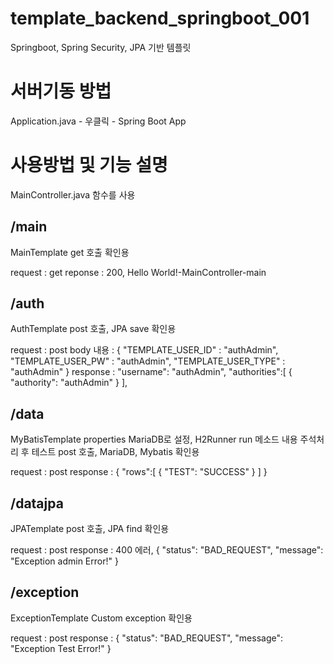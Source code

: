 # template_backend_springboot_001
Springboot, Spring Security, JPA 기반 템플릿

# 서버기동 방법
Application.java - 우클릭 - Spring Boot App

# 사용방법 및 기능 설명
MainController.java 함수를 사용

## /main

MainTemplate
get 호출 확인용

request : get
reponse : 200, Hello World!-MainController-main

## /auth

AuthTemplate
post 호출, JPA save 확인용

request : post
body 내용 :
{
"TEMPLATE_USER_ID" : "authAdmin",
"TEMPLATE_USER_PW" : "authAdmin",
"TEMPLATE_USER_TYPE" : "authAdmin"
}
response : 
"username": "authAdmin",
"authorities":[
{
"authority": "authAdmin"
}
],

## /data

MyBatisTemplate
properties MariaDB로 설정, H2Runner run 메소드 내용 주석처리 후 테스트
post 호출, MariaDB, Mybatis 확인용

request : post
response :
{
"rows":[
{
"TEST": "SUCCESS"
}
]
}

## /datajpa

JPATemplate
post 호출, JPA find 확인용

request : post
response : 
400 에러,
{
"status": "BAD_REQUEST",
"message": "Exception admin Error!"
}

## /exception

ExceptionTemplate
Custom exception 확인용

request : post
response :
{
"status": "BAD_REQUEST",
"message": "Exception Test Error!"
}
